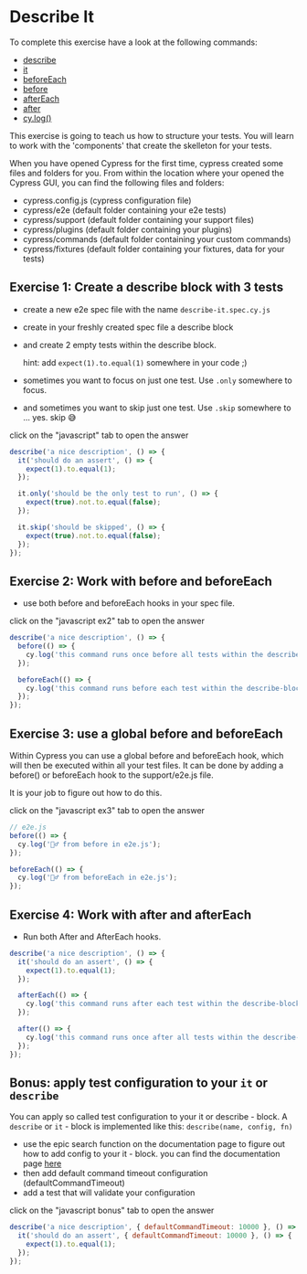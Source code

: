 # Describe It

To complete this exercise have a look at the following commands:

- [describe](https://docs.cypress.io/guides/references/bundled-libraries#Mocha)
- [it](https://docs.cypress.io/guides/references/bundled-libraries#Mocha)
- [beforeEach](https://docs.cypress.io/guides/references/bundled-libraries#Mocha)
- [before](https://docs.cypress.io/guides/references/bundled-libraries#Mocha)
- [afterEach](https://docs.cypress.io/guides/references/best-practices#Using-after-or-afterEach-hooks)
- [after](https://docs.cypress.io/guides/references/best-practices#Using-after-or-afterEach-hooks)
- [cy.log()](https://docs.cypress.io/api/commands/log)

This exercise is going to teach us how to structure your tests.
You will learn to work with the 'components' that create the skelleton for your tests.

When you have opened Cypress for the first time, cypress created some files and folders for you.
From within the location where your opened the Cypress GUI, you can find the following files and folders:

- cypress.config.js (cypress configuration file)
- cypress/e2e (default folder containing your e2e tests)
- cypress/support (default folder containing your support files)
- cypress/plugins (default folder containing your plugins)
- cypress/commands (default folder containing your custom commands)
- cypress/fixtures (default folder containing your fixtures, data for your tests)

## Exercise 1: Create a describe block with 3 tests

<!-- panels:start -->
<!-- div:title-panel -->
<!-- div:left-panel -->

- create a new e2e spec file with the name `describe-it.spec.cy.js`
- create in your freshly created spec file a describe block
- and create 2 empty tests within the describe block.

  hint: add `expect(1).to.equal(1)` somewhere in your code ;)

- sometimes you want to focus on just one test. Use `.only` somewhere to focus.
- and sometimes you want to skip just one test. Use `.skip` somewhere to ... yes. skip 😅

<!-- tabs:start -->
<!-- tab: open answer 👉 -->

click on the "javascript" tab to open the answer

<!-- tab:javascript -->

```js
describe('a nice description', () => {
  it('should do an assert', () => {
    expect(1).to.equal(1);
  });

  it.only('should be the only test to run', () => {
    expect(true).not.to.equal(false);
  });

  it.skip('should be skipped', () => {
    expect(true).not.to.equal(false);
  });
});
```

<!-- tabs:end -->

<!-- panels:start -->
<!-- div:title-panel -->
<!-- div:left-panel -->

## Exercise 2: Work with before and beforeEach

- use both before and beforeEach hooks in your spec file.

<!-- div:right-panel -->
<!-- tabs:start -->
<!-- tab: open answer 👉 -->

click on the "javascript ex2" tab to open the answer

<!-- tab:javascript ex2 -->

```js
describe('a nice description', () => {
  before(() => {
    cy.log('this command runs once before all tests within the describe-block');
  });

  beforeEach(() => {
    cy.log('this command runs before each test within the describe-block');
  });
});
```

<!-- tabs:end -->

<!-- panels:start -->
<!-- div:title-panel -->
<!-- div:left-panel -->

## Exercise 3: use a global before and beforeEach

Within Cypress you can use a global before and beforeEach hook, which will then be executed within all your test files.
It can be done by adding a before() or beforeEach hook to the support/e2e.js file.

It is your job to figure out how to do this.

<!-- div:right-panel -->
<!-- tabs:start -->
<!-- tab: open answer 👉 -->

click on the "javascript ex3" tab to open the answer

<!-- tab:javascript ex3 -->

```js
// e2e.js
before(() => {
  cy.log('🚶‍♂️ from before in e2e.js');
});

beforeEach(() => {
  cy.log('🚶‍♂️ from beforeEach in e2e.js');
});
```

<!-- tabs:end -->

<!-- panels:start -->
<!-- div:title-panel -->
<!-- div:left-panel -->

## Exercise 4: Work with after and afterEach

- Run both After and AfterEach hooks.

<!-- div:right-panel -->
<!-- tabs:start -->
<!-- tab: open answer 👉 -->
<!-- tab:javascript ex4 -->

```js
describe('a nice description', () => {
  it('should do an assert', () => {
    expect(1).to.equal(1);
  });

  afterEach(() => {
    cy.log('this command runs after each test within the describe-block');
  });

  after(() => {
    cy.log('this command runs once after all tests within the describe-block');
  });
});
```

<!-- tabs:end -->

<!-- panels:start -->
<!-- div:title-panel -->
<!-- div:left-panel -->

## Bonus: apply test configuration to your `it` or `describe`

You can apply so called test configuration to your it or describe - block.
A `describe` or `it` - block is implemented like this:
`describe(name, config, fn)`

- use the epic search function on the documentation page to figure out how to add config to your it - block.
  you can find the documentation page [here](https://docs.cypress.io/api/table-of-contents)
- then add default command timeout configuration (defaultCommandTimeout)
- add a test that will validate your configuration

<!-- div:right-panel -->
<!-- tabs:start -->
<!-- tab: open answer 👉 -->

click on the "javascript bonus" tab to open the answer

<!-- tab:javascript bonus -->

```js
describe('a nice description', { defaultCommandTimeout: 10000 }, () => {
  it('should do an assert', { defaultCommandTimeout: 10000 }, () => {
    expect(1).to.equal(1);
  });
});
```

<!-- tabs:end -->

<!-- panels:start -->
<!-- div:title-panel -->
<!-- div:left-panel -->
